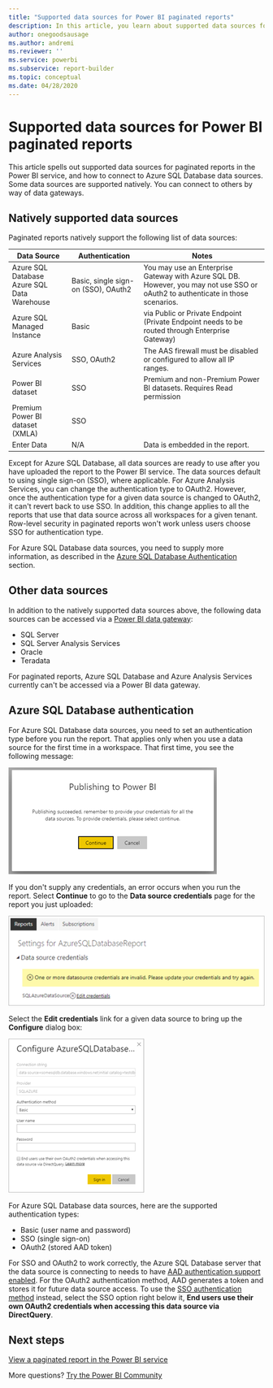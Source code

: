 ```yaml
---
title: "Supported data sources for Power BI paginated reports"
description: In this article, you learn about supported data sources for paginated reports in the Power BI service, and how to connect to Azure SQL Database data sources.
author: onegoodsausage
ms.author: andremi
ms.reviewer: ''
ms.service: powerbi
ms.subservice: report-builder
ms.topic: conceptual
ms.date: 04/28/2020
---
```


# Supported data sources for Power BI paginated reports

This article spells out supported data sources for paginated reports in the Power BI service, and how to connect to Azure SQL Database data sources. Some data sources are supported natively. You can connect to others by way of data gateways.

## Natively supported data sources

Paginated reports natively support the following list of data sources:

| Data Source | Authentication | Notes |
| --- | --- | --- |
| Azure SQL Database <br>Azure SQL Data Warehouse | Basic, single sign-on (SSO), OAuth2 | You may use an Enterprise Gateway with Azure SQL DB. However, you may not use SSO or oAuth2 to authenticate in those scenarios.   |
| Azure SQL Managed Instance | Basic | via Public or Private Endpoint (Private Endpoint needs to be routed through Enterprise Gateway)  |
| Azure Analysis Services | SSO, OAuth2 | The AAS firewall must be disabled or configured to allow all IP ranges.|
| Power BI dataset | SSO | Premium and non-Premium Power BI datasets. Requires Read permission |
| Premium Power BI dataset (XMLA) | SSO |   |
| Enter Data | N/A | Data is embedded in the report. |

Except for Azure SQL Database, all data sources are ready to use after you have uploaded the report to the Power BI service. The data sources default to using single sign-on (SSO), where applicable. For Azure Analysis Services, you can change the authentication type to OAuth2. However, once the authentication type for a given data source is changed to OAuth2, it can't revert back to use SSO.  In addition, this change applies to all the reports that use that data source across all workspaces for a given tenant.  Row-level security in paginated reports won't work unless users choose SSO for authentication type.

For Azure SQL Database data sources, you need to supply more information, as described in the [Azure SQL Database Authentication](#azure-sql-database-authentication) section.

## Other data sources

In addition to the natively supported data sources above, the following data sources can be accessed via a [Power BI data gateway](../connect-data/service-gateway-onprem.md):

- SQL Server
- SQL Server Analysis Services
- Oracle
- Teradata

For paginated reports, Azure SQL Database and Azure Analysis Services currently can't be accessed via a Power BI data gateway.

## Azure SQL Database authentication

For Azure SQL Database data sources, you need to set an authentication type before you run the report. That applies only when you use a data source for the first time in a workspace. That first time, you see the following message:

![Publishing to Power BI](media/paginated-reports-data-sources/power-bi-paginated-publishing.png)

If you don't supply any credentials, an error occurs when you run the report. Select **Continue**  to go to the **Data source credentials** page for the report you just uploaded:

![Settings for the Azure SQL Database](media/paginated-reports-data-sources/power-bi-paginated-settings-azure-sql.png)

Select the **Edit credentials** link for a given data source to bring up the **Configure** dialog box:

![Configure the Azure SQL Database](media/paginated-reports-data-sources/power-bi-paginated-configure-azure-sql.png)

For Azure SQL Database data sources, here are the supported authentication types:

- Basic (user name and password)
- SSO (single sign-on)
- OAuth2 (stored AAD token)

For SSO and OAuth2 to work correctly, the Azure SQL Database server that the data source is connecting to needs to have [AAD authentication support enabled](https://docs.microsoft.com/azure/sql-database/sql-database-aad-authentication-configure). For the OAuth2 authentication method, AAD generates a token and stores it for future data source access. To use the [SSO authentication method](https://docs.microsoft.com/power-bi/service-azure-sql-database-with-direct-connect#single-sign-on) instead, select the SSO option right below it, **End users use their own OAuth2 credentials when accessing this data source via DirectQuery**.
  
## Next steps

[View a paginated report in the Power BI service](../consumer/paginated-reports-view-power-bi-service.md)

More questions? [Try the Power BI Community](https://community.powerbi.com/)

